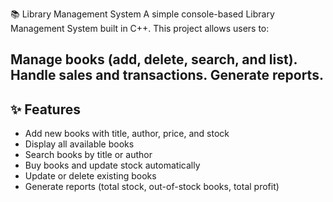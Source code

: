 📚 Library Management System
A simple console-based Library Management System built in C++.
This project allows users to:

Manage books (add, delete, search, and list).
Handle sales and transactions.
Generate reports.
---

## ✨ Features
- Add new books with title, author, price, and stock
- Display all available books
- Search books by title or author
- Buy books and update stock automatically
- Update or delete existing books
- Generate reports (total stock, out-of-stock books, total profit)
